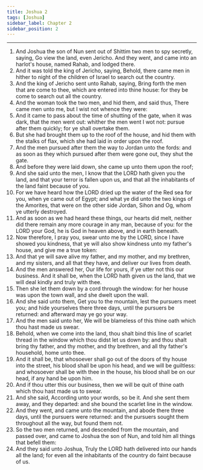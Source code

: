 ```yaml
---
title: Joshua 2
tags: [Joshua]
sidebar_label: Chapter 2
sidebar_position: 2
---
```


---
1. And Joshua the son of Nun sent out of Shittim two men to spy secretly, saying, Go view the land, even Jericho. And they went, and came into an harlot's house, named Rahab, and lodged there.
2. And it was told the king of Jericho, saying, Behold, there came men in hither to night of the children of Israel to search out the country.
3. And the king of Jericho sent unto Rahab, saying, Bring forth the men that are come to thee, which are entered into thine house: for they be come to search out all the country.
4. And the woman took the two men, and hid them, and said thus, There came men unto me, but I wist not whence they were:
5. And it came to pass about the time of shutting of the gate, when it was dark, that the men went out: whither the men went I wot not: pursue after them quickly; for ye shall overtake them.
6. But she had brought them up to the roof of the house, and hid them with the stalks of flax, which she had laid in order upon the roof.
7. And the men pursued after them the way to Jordan unto the fords: and as soon as they which pursued after them were gone out, they shut the gate.
8. And before they were laid down, she came up unto them upon the roof;
9. And she said unto the men, I know that the LORD hath given you the land, and that your terror is fallen upon us, and that all the inhabitants of the land faint because of you.
10. For we have heard how the LORD dried up the water of the Red sea for you, when ye came out of Egypt; and what ye did unto the two kings of the Amorites, that were on the other side Jordan, Sihon and Og, whom ye utterly destroyed.
11. And as soon as we had heard these things, our hearts did melt, neither did there remain any more courage in any man, because of you: for the LORD your God, he is God in heaven above, and in earth beneath.
12. Now therefore, I pray you, swear unto me by the LORD, since I have showed you kindness, that ye will also show kindness unto my father's house, and give me a true token:
13. And that ye will save alive my father, and my mother, and my brethren, and my sisters, and all that they have, and deliver our lives from death.
14. And the men answered her, Our life for yours, if ye utter not this our business. And it shall be, when the LORD hath given us the land, that we will deal kindly and truly with thee.
15. Then she let them down by a cord through the window: for her house was upon the town wall, and she dwelt upon the wall.
16. And she said unto them, Get you to the mountain, lest the pursuers meet you; and hide yourselves there three days, until the pursuers be returned: and afterward may ye go your way.
17. And the men said unto her, We will be blameless of this thine oath which thou hast made us swear.
18. Behold, when we come into the land, thou shalt bind this line of scarlet thread in the window which thou didst let us down by: and thou shalt bring thy father, and thy mother, and thy brethren, and all thy father's household, home unto thee.
19. And it shall be, that whosoever shall go out of the doors of thy house into the street, his blood shall be upon his head, and we will be guiltless: and whosoever shall be with thee in the house, his blood shall be on our head, if any hand be upon him.
20. And if thou utter this our business, then we will be quit of thine oath which thou hast made us to swear.
21. And she said, According unto your words, so be it. And she sent them away, and they departed: and she bound the scarlet line in the window.
22. And they went, and came unto the mountain, and abode there three days, until the pursuers were returned: and the pursuers sought them throughout all the way, but found them not.
23. So the two men returned, and descended from the mountain, and passed over, and came to Joshua the son of Nun, and told him all things that befell them:
24. And they said unto Joshua, Truly the LORD hath delivered into our hands all the land; for even all the inhabitants of the country do faint because of us.